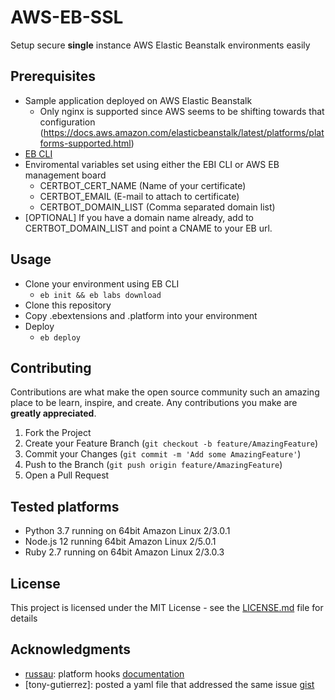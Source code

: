 # AWS-EB-SSL

Setup secure **single** instance AWS Elastic Beanstalk environments easily

## Prerequisites

- Sample application deployed on AWS Elastic Beanstalk
  - Only nginx is supported since AWS seems to be shifting towards that configuration (https://docs.aws.amazon.com/elasticbeanstalk/latest/platforms/platforms-supported.html)
- [EB CLI](https://github.com/aws/aws-elastic-beanstalk-cli-setup)
- Enviromental variables set using either the EBI CLI or AWS EB management board
  - CERTBOT_CERT_NAME (Name of your certificate)
  - CERTBOT_EMAIL (E-mail to attach to certificate)
  - CERTBOT_DOMAIN_LIST (Comma separated domain list)
- [OPTIONAL] If you have a domain name already, add to CERTBOT_DOMAIN_LIST and point a CNAME to your EB url.

## Usage

- Clone your environment using EB CLI
    - `eb init && eb labs download`
- Clone this repository
- Copy .ebextensions and .platform into your environment
- Deploy
    - `eb deploy`

## Contributing

Contributions are what make the open source community such an amazing place to be learn, inspire, and create. Any contributions you make are **greatly appreciated**.

1. Fork the Project
2. Create your Feature Branch (`git checkout -b feature/AmazingFeature`)
3. Commit your Changes (`git commit -m 'Add some AmazingFeature'`)
4. Push to the Branch (`git push origin feature/AmazingFeature`)
5. Open a Pull Request

## Tested platforms

- Python 3.7 running on 64bit Amazon Linux 2/3.0.1
- Node.js 12 running 64bit Amazon Linux 2/5.0.1
- Ruby 2.7 running on 64bit Amazon Linux 2/3.0.3

## License

This project is licensed under the MIT License - see the [LICENSE.md](https://github.com/HausCloud/AWS-ElasticBeanstalk-SSL/blob/master/LICENSE) file for details

## Acknowledgments

- [russau](https://github.com/russau): platform hooks [documentation](https://docs.aws.amazon.com/elasticbeanstalk/latest/dg/platforms-linux-extend.html)
- [tony-gutierrez]: posted a yaml file that addressed the same issue [gist](https://gist.github.com/tony-gutierrez/198988c34e020af0192bab543d35a62a)
